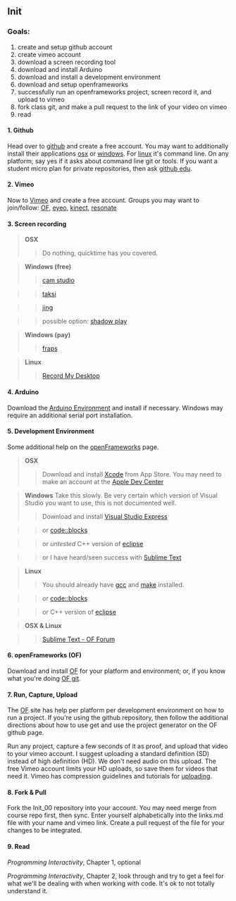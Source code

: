 ## Init

### Goals:

1. create and setup github account
2. create vimeo account
3. download a screen recording tool
4. download and install Arduino
5. download and install a development environment
6. download and setup openframeworks
7. successfully run an openframeworks project, screen record it, and upload to vimeo
8. fork class git, and make a pull request to the link of your video on vimeo
9. read


#### 1. Github
Head over to [github](https://github.com/) and create a free account. You may want to additionally install their applications [osx](http://mac.github.com) or [windows](http://windows.github.com). For [linux](https://help.github.com/articles/set-up-git#platform-linux) it's command line. On any platform, say yes if it asks about command line git or tools. If you want a student micro plan for private repositories, then ask [github edu](https://github.com/edu).

#### 2. Vimeo
Now to [Vimeo](https://vimeo.com/) and create a free account. Groups you may want to join/follow: [OF](https://vimeo.com/groups/openframeworks), [eyeo](https://vimeo.com/eyeofestival), [kinect](https://vimeo.com/groups/kinect), [resonate](https://vimeo.com/resonateio)

#### 3. Screen recording 
> __OSX__ 
>> Do nothing, quicktime has you covered. 

> __Windows (free)__ 
>> [cam studio](http://camstudio.org)

>> [taksi](http://taksi.sourceforge.net)

>> [jing](http://www.techsmith.com/jing.html)

>> possible option: [shadow play](http://www.geforce.com/geforce-experience/shadowplay)

> __Windows (pay)__
>> [fraps](http://www.fraps.com)

> __Linux__
>> [Record My Desktop](http://recordmydesktop.sourceforge.net/about.php)


#### 4. Arduino
Download the [Arduino Environment](http://www.arduino.cc/) and install if necessary. Windows may require an additional serial port installation. 


#### 5. Development Environment
Some additional help on the [openFrameworks](http://www.openframeworks.cc/download/) page.

> __OSX__ 
>> Download and install [Xcode](https://developer.apple.com/xcode/) from App Store. You may need to make an account at the [Apple Dev Center](https://connect.apple.com/)

> __Windows__ 
> Take this slowly. Be very certain which version of Visual Studio you want to use, this is not documented well. 
>> Download and install [Visual Studio Express](https://www.microsoft.com/visualstudio/eng/products/visual-studio-express-for-windows-desktop)

>> or [code::blocks](http://www.codeblocks.org)

>> or _untested_ C++ version of [eclipse](http://www.eclipse.org)

>> or I have heard/seen success with [Sublime Text](http://www.sublimetext.com)


> __Linux__
>>	You should already have [gcc](http://gcc.gnu.org/) and [make](https://www.gnu.org/software/make/) installed. 

>> or [code::blocks](http://www.codeblocks.org)

>> or C++ version of [eclipse](http://www.eclipse.org)

> __OSX & Linux__

>> [Sublime Text - OF Forum](http://forum.openframeworks.cc/t/openframeworks-and-sublime-2/11118/15) 

#### 6. openFrameworks (OF)
Download and install [OF](http://www.openframeworks.cc/download/) for your platform and environment; or, if you know what you're doing [OF git](https://github.com/openframeworks/openFrameworks).

#### 7. Run, Capture, Upload
The [OF](http://www.openframeworks.cc/download/) site has help per platform per development environment on how to run a project. If you're using the github repository, then follow the additional directions about how to use get and use the project generator on the OF github page.

Run any project, capture a few seconds of it as proof, and upload that video to your vimeo account. I suggest uploading a standard definition (SD) instead of high definition (HD). We don't need audio on this upload. The free Vimeo account limits your HD uploads, so save them for videos that need it. Vimeo has compression guidelines and tutorials for [uploading](https://vimeo.com/help/compression).

#### 8. Fork & Pull
Fork the Init_00 repository into your account. You may need merge from course repo first, then sync. Enter yourself alphabetically into the links.md file with your name and vimeo link. Create a pull request of the file for your changes to be integrated.

#### 9. Read
_Programming Interactivity_, Chapter 1, optional

_Programming Interactivity_, Chapter 2, look through and try to get a feel for what we'll be dealing with when working with code. It's ok to not totally understand it. 
